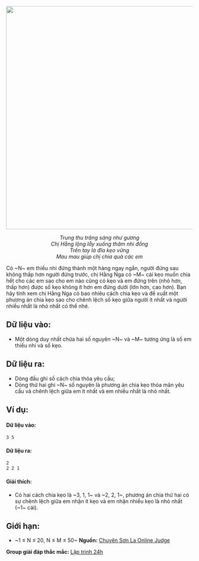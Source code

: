 <center><img src="/images/problems/396/BTCANDY.jpg" width=600px></center>

*<center>Trung thu trăng sáng như gương<br>
Chị Hằng lộng lẫy xuống thăm nhi đồng<br>
Trên tay là đĩa kẹo vừng<br>
Mau mau giúp chị chia quà các em</center>*

Có ~N~ em thiếu nhi đứng thành một hàng ngay ngắn, người đứng sau không thấp hơn người đứng trước, chị Hằng Nga có ~M~ cái kẹo muốn chia hết cho các em sao cho em nào cũng có kẹo và em đứng trên (nhỏ hơn, thấp hơn) được số kẹo không ít hơn em đứng dưới (lớn hơn, cao hơn). Bạn hãy tính xem chị Hằng Nga có bao nhiêu cách chia kẹo và đề xuất một phương án chia kẹo sao cho chênh lệch số kẹo giữa người ít nhất và người nhiều nhất là nhỏ nhất có thể nhé.

## Dữ liệu vào:
- Một dòng duy nhất chứa hai số nguyên ~N~ và ~M~ tương ứng là số em thiếu nhi và số kẹo.

## Dữ liệu ra:
- Dòng đầu ghi số cách chia thỏa yêu cầu;
- Dòng thứ hai ghi ~N~ số nguyên là phương án chia kẹo thỏa mãn yêu cầu và chênh lệch giữa em ít nhất và em nhiều nhất là nhỏ nhất.

## Ví dụ:
#### Dữ liệu vào:
```
3 5
```

#### Dữ liệu ra:
```
2
2 2 1
```

#### Giải thích:
- Có hai cách chia kẹo là ~3, 1, 1~ và ~2, 2, 1~, phương án chia thứ hai có sự chênh lệch giữa em nhận ít kẹo và em nhận nhiều kẹo là nhỏ nhất (~1~ cái).

## Giới hạn:
- ~1 ≤ N ≤ 20, N ≤ M ≤ 50~
**Nguồn:** [Chuyên Sơn La Online Judge](http://csloj.ddns.net/)

**Group giải đáp thắc mắc:** [Lập trình 24h](https://www.facebook.com/groups/1386904321519984)